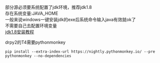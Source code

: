 部分源必须要系统配置了jdk环境，推荐jdk1.8  
存在系统变量:JAVA_HOME  
一般来说windows一键安装jdk的exe后系统命令输入java有效就ok了  
不需要自己去配置环境变量  
[jdk1.8安装教程](https://blog.csdn.net/qq_42269466/article/details/124079963)

drpy2的T4需要pythonmonkey
```shell
pip install --extra-index-url https://nightly.pythonmonkey.io/ --pre pythonmonkey --no-dependencies
```